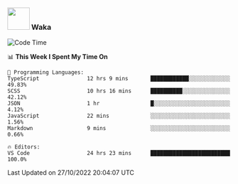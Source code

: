 ### <img src="https://media.giphy.com/media/VgCDAzcKvsR6OM0uWg/giphy.gif" width="50"> Waka

  <!--START_SECTION:waka-->
![Code Time](http://img.shields.io/badge/Code%20Time-998%20hrs%2027%20mins-blue)

📊 **This Week I Spent My Time On** 

```text
💬 Programming Languages: 
TypeScript               12 hrs 9 mins       ████████████░░░░░░░░░░░░░   49.83% 
SCSS                     10 hrs 16 mins      ██████████░░░░░░░░░░░░░░░   42.12% 
JSON                     1 hr                █░░░░░░░░░░░░░░░░░░░░░░░░   4.12% 
JavaScript               22 mins             ░░░░░░░░░░░░░░░░░░░░░░░░░   1.56% 
Markdown                 9 mins              ░░░░░░░░░░░░░░░░░░░░░░░░░   0.66%

🔥 Editors: 
VS Code                  24 hrs 23 mins      █████████████████████████   100.0%

```


 Last Updated on 27/10/2022 20:04:07 UTC
<!--END_SECTION:waka-->

